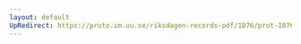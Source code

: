 ```yaml
---
layout: default
UpRedirect: https://pruto.im.uu.se/riksdagen-records-pdf/1876/prot-1876--ak--035/prot-1876--ak--035_023.pdf
---
```

